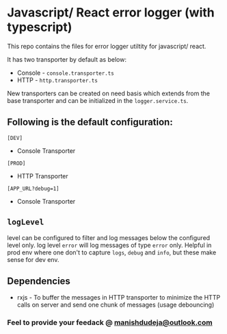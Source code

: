 # Javascript/ React error logger (with typescript)

This repo contains the files for error logger utiltity for javascript/ react.

It has two transporter by default as below:
- Console - `console.transporter.ts`
- HTTP - `http.transporter.ts`

New transporters can be created on need basis which extends from the base transporter and can be initialized in the `logger.service.ts`.


## Following is the default configuration:

`[DEV]`
- Console Transporter

`[PROD]`
- HTTP Transporter

`[APP_URL?debug=1]`
- Console Transporter

## `logLevel` 
level can be configured to filter and log messages below the configured level only. log level `error` will log messages of type `error` only. Helpful in prod env where one don't to capture `logs`, `debug` and `info`, but these make sense for dev env. 

## Dependencies
 - rxjs - To buffer the messages in HTTP transporter to minimize the HTTP calls on server and send one chunk of messages (usage debouncing)

 ### Feel to provide your feedack @ <manishdudeja@outlook.com>
 